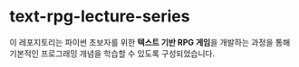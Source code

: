 # text-rpg-lecture-series
이 레포지토리는 파이썬 초보자를 위한 **텍스트 기반 RPG 게임**을 개발하는 과정을 통해 기본적인 프로그래밍 개념을 학습할 수 있도록 구성되었습니다.
